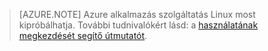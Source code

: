 > [AZURE.NOTE] Azure alkalmazás szolgáltatás Linux most kipróbálhatja. További tudnivalókért lásd: a [használatának megkezdését segítő útmutatót](../articles/app-service/app-service-linux-readme.md).
